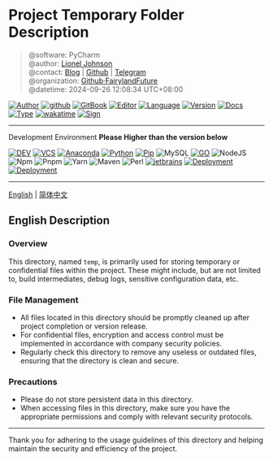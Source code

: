 # Project Temporary Folder Description

> @software: PyCharm  
> @author: [Lionel Johnson](https://fairy.host)  
> @contact: [Blog](https://blog.fairy.host/) | [Github](https://github.com/FairylandTech) | [Telegram](https://t.me/FairylandFuture)  
> @organization: [Github·FairylandFuture](https://github.com/FairylandFuture)  
> @datetime: 2024-09-26 12:08:34 UTC+08:00

[![Author](https://img.shields.io/badge/Author-Lionel_Johnson-orange)](https://t.me/FairylandFuture) [![github](https://img.shields.io/badge/Github-PrettiestFairy-green)](https://github.com/FairylandTech) [![GitBook](https://img.shields.io/badge/GitBook-Interesting-green)](https://interestingbooks.gitbook.io/) [![Editor](https://img.shields.io/badge/Editor-Typora-yellow)]() [![Language](https://img.shields.io/badge/Language-Markdown-orange)]() [![Version](https://img.shields.io/badge/Version-Release-blue)]() [![Docs](https://img.shields.io/badge/Docs-Passing-brightgreen)]() [![Type](https://img.shields.io/badge/Type-Documents-blue)]() [![wakatime](https://wakatime.com/badge/user/fa851759-c657-4b1e-8bcb-3ec3a693a2cd.svg)](https://wakatime.com/@fa851759-c657-4b1e-8bcb-3ec3a693a2cd) [![Sign](https://img.shields.io/badge/%E7%AD%89%E6%88%91%E4%BB%A3%E7%A0%81%E7%BC%96%E6%88%90-%E5%A8%B6%E4%BD%A0%E4%B8%BA%E5%A6%BB%E5%8F%AF%E5%A5%BD-red)](https://github.com/FairylandTech)

---

Development Environment
**Please Higher than the version below**

[![DEV](https://img.shields.io/badge/Env-Win/Mac/Linux-%230078D4?logo=windows11&logoColor=%230078D4)]() [![VCS](https://img.shields.io/badge/VCS-GitHub-%23181717?logo=github&logoColor=%23181717)](https://github.com/FairylandTech) [![Anaconda](https://img.shields.io/badge/Anaconda-latest-%2344A833?logo=anaconda&logoColor=%2344A833)](https://www.anaconda.com/download#downloads) [![Python](https://img.shields.io/badge/Python-3.11.x-%233776AB?logo=python&logoColor=%233776AB)](https://www.python.org/downloads/release/python-3913/) [![Pip](https://img.shields.io/badge/PIP-24.x.x-%233775A9?logo=pypi&logoColor=%233775A9)](https://pypi.org/) ![MySQL](https://img.shields.io/badge/MySQL-8.0.35-%234479A1?logo=mysql&logoColor=%234479A1) [![GO](https://img.shields.io/badge/Go-1.20.6-%2300ADD8?logo=go&logoColor=%2300ADD8)](https://go.dev/dl/) ![NodeJS](https://img.shields.io/badge/Node-18.19-%23339933?logo=nodedotjs&logoColor=%23339933) ![Npm](https://img.shields.io/badge/Npm-10.x.x-%23CB3837?logo=npm&logoColor=%23CB3837) ![Pnpm](https://img.shields.io/badge/Pnpm-8.7.6-%23F69220?logo=pnpm&logoColor=%23F69220) ![Yarn](https://img.shields.io/badge/Yarn-1.22.19-%232C8EBB?logo=yarn&logoColor=%232C8EBB) ![Maven](https://img.shields.io/badge/Maven-3.9.1-%23C71A36?logo=apachemaven&logoColor=%23C71A36) ![Perl](https://img.shields.io/badge/Perl-8.3.0-%2339457E?logo=perl&logoColor=%2339457E) [![jetbrains](https://img.shields.io/badge/Jetbrains_IDE-Release-%2347f38a?logo=jetbrains&logoColor=%2347f38a)](https://www.jetbrains.com/) [![Deployment](https://img.shields.io/badge/Deployment-Docker-%232496ED?logo=docker&logoColor=%232496ED)](https://www.docker.com/) [![Deployment](https://img.shields.io/badge/Deployment-Kubernetes-%23326CE5?logo=kubernetes&logoColor=%23326CE5)](https://kubernetes.io/)

---

[English](README.md) | [简体中文](README-zh_CN.md)

## English Description

### Overview

This directory, named `temp`, is primarily used for storing temporary or confidential files within the project. These might include, but are not limited to, build intermediates, debug logs, sensitive configuration data, etc.

### File Management

- All files located in this directory should be promptly cleaned up after project completion or version release.
- For confidential files, encryption and access control must be implemented in accordance with company security policies.
- Regularly check this directory to remove any useless or outdated files, ensuring that the directory is clean and secure.

### Precautions

- Please do not store persistent data in this directory.
- When accessing files in this directory, make sure you have the appropriate permissions and comply with relevant security protocols.

---

Thank you for adhering to the usage guidelines of this directory and helping maintain the security and efficiency of the project.
